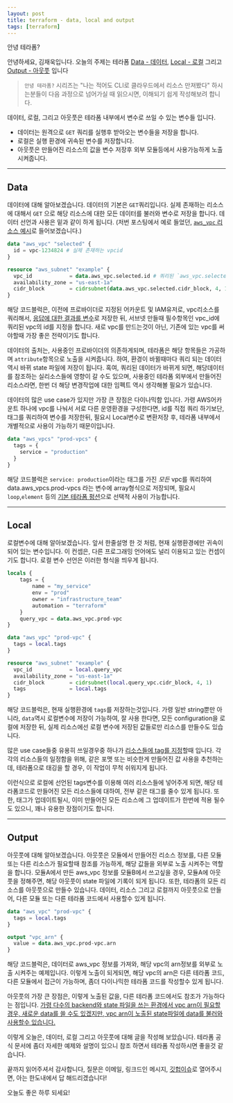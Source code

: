 ```yaml
---
layout: post
title: terraform - data, local and output
tags: [terraform]
---
```


안녕 테라폼?

안녕하세요, 김재욱입니다. 오늘의 주제는 테라폼 [Data - 데이터](https://www.terraform.io/docs/configuration/data-sources.html), [Local - 로컬](https://www.terraform.io/docs/configuration/locals.html) 그리고 [Output - 아웃풋](https://www.terraform.io/docs/configuration/outputs.html) 입니다

> `안녕 테라폼?` 시리즈는 "나는 적어도 CLI로 클라우드에서 리소스 만져봤다" 하시는분들이 다음 과정으로 넘어가실 때 읽으시면, 이해되기 쉽게 작성해보려 합니다.

데이터, 로컬, 그리고 아웃풋은 테라폼 내부에서 변수로 쓰일 수 있는 변수들 입니다.
-  데이터는 원격으로 `GET` 쿼리를 실행후 받아오는 변수들을 저장을 합니다.
-  로컬은 실행 환경에 귀속된 변수를 저장합니다.
-  아웃풋은 만들어진 리소스의 값을 변수 저장후 외부 모듈등에서 사용가능하게 노출시켜줍니다.
---
## Data
데이터에 대해 알아보겠습니다. 데이터의 기본은 `GET`쿼리입니다. 실제 존재하는 리소스에 대해서 `GET` 으로 해당 리소스에 대한 모든 데이터를 불러와 변수로 저장을 합니다. 데이터 선언과 사용은 밑과 같이 하게 됩니다. (저번 포스팅에서 예로 들었던, [`aws_vpc` 리소스 예시](https://registry.terraform.io/providers/hashicorp/aws/latest/docs/data-sources/vpc)로 들어보겠습니다.)
```terraform
data "aws_vpc" "selected" {
  id = vpc-1234824 # 실제 존재하는 vpcid
}

resource "aws_subnet" "example" {
  vpc_id            = data.aws_vpc.selected.id # 쿼리된 `aws_vpc.selected` 오브젝트에서 id항목을 참조
  availability_zone = "us-east-1a"
  cidr_block        = cidrsubnet(data.aws_vpc.selected.cidr_block, 4, 1)
}
```
해당 코드블럭은, 이전에 프로바이더로 지정된 어카운트 및 IAM유저로, vpc리소스를 쿼리해서, [응답에 대한 결과를 변수](https://registry.terraform.io/providers/hashicorp/aws/latest/docs/data-sources/vpc#attributes-reference)로 저장한 뒤, 서브넷 만들때 필수항목인 vpc_id에 쿼리된 vpc의 id를 지정을 합니다. 새로 vpc를 만드는것이 아닌, 기존에 있는 vpc를 써야할때 가장 좋은 전략이기도 합니다.

데이터의 출처는, 사용중인 프로바이더의 의존하게되며, 테라폼은 해당 항목들은 가공하며 `attribute`항목으로 노출을 시켜줍니다. 하여, 환경이 바뀔때마다 쿼리 되는 데이터 역시 바뀌 state 파일에 저장이 됩니다. 혹여, 쿼리된 데이터가 바뀌게 되면, 해당데이터를 참조하는 실리소스들에 영향이 갈 수도 있으며, 사용중인 테라폼 외부에서 만들어진 리소스라면, 한번 더 해당 변경작업에 대한 임펙트 역시 생각해볼 필요가 있습니다.

데이터의 많은 use case가 있지만 가장 큰 장점은 다이나믹함 입니다.
가령 AWS어카운트 하나에 vpc를 나눠서 서로 다른 운영환경을 구성한다면, id를 직접 쿼리 하기보단, 태그를 쿼리하여 변수를 저장한뒤, 필요시 Local변수로 변환저장 후, 테라폼 내부에서 개별적으로 사용이 가능하기 때문이입니다.
```terraform
data "aws_vpcs" "prod-vpcs" {
  tags = {
    service = "production"
  }
}
```
해당 코드블럭은 `service: production`이라는 태그를 가진 *모든* vpc를 쿼리하여 data.aws_vpcs.prod-vpcs 라는 변수에 array형식으로 저장되며, 필요시 `loop`,`element` 등의 [기본 테라폼 펑션](https://www.terraform.io/docs/configuration/functions.html)으로 선택적 사용이 가능합니다.

---
## Local
로컬변수에 대해 알아보겠습니다. 앞서 한줄설명 한 것 처럼, 현재 실행환경에만 귀속이 되어 있는 변수입니다. 이 컨셉은, 다른 프로그래밍 언어에도 널리 이용되고 있는 컨셉이기도 합니다. 로컬 변수 선언은 이러한 형식을 띄우게 됩니다.
```terraform
locals {
    tags = {
        name = "my_service"
        env = "prod"
        owner = "infrastructure_team"
        automation = "terraform"
    }
    query_vpc = data.aws_vpc.prod-vpc
}

data "aws_vpc" "prod-vpc" {
  tags = local.tags
}

resource "aws_subnet" "example" {
  vpc_id            = local.query_vpc
  availability_zone = "us-east-1a"
  cidr_block        = cidrsubnet(local.query_vpc.cidr_block, 4, 1)
  tags              = local.tags
}
```
해당 코드블럭은, 현재 실행환경에 `tags`를 저장하는것입니다. 가령 일반 string뿐만 아니라, `data`역시 로컬변수에 저장이 가능하여, 잘 사용 한다면, 모든 configuration을 로컬에 저장한 뒤, 실제 리소스에선 로컬 변수에 저장된 값들로만 리소스를 만들수도 있습니다.

많은 use case들중 유용히 쓰일경우중 하나가 [리소스들에 tag를 지정](https://www.terraform.io/docs/configuration/locals.html#when-to-use-local-values)할때 입니다. 각각의 리소스들의 일정함을 위해, 같은 포맷 또는 비슷한게 만들어진 값 사용을 추천하는데, 테라폼으로 태깅을 할 경우, 이 작업이 무척 쉬워지게 됩니다.

이런식으로 로컬에 선언된 tags변수를 이용해 여러 리소스들에 넣어주게 되면, 해당 테라폼코드로 만들어진 모든 리소스들에 대하여, 전부 같은 태그를 줄수 있게 됩니다. 또한, 태그가 업데이트될시, 이미 만들어진 모든 리소스에 그 업데이트가 한번에 적용 될수도 있으니, 꽤나 유용한 장점이기도 합니다.

---
## Output

아웃풋에 대해 알아보겠습니다. 아웃풋은 모듈에서 만들어진 리소스 정보를, 다른 모듈 또는 다른 리소스가 필요할때 참조를 가능하게, 해당 값들을 외부로 노출 시켜주는 역할을 합니다. 모듈A에서 만든 aws_vpc 정보를 모듈B에서 쓰고싶을 경우, 모듈A에 아웃풋을 정해주면, 해당 아웃풋이 state 파일에 기록이 되게 됩니다. 또한, 테라폼의 모든 리소스를 아웃풋으로 만들수 있습니다. 데이터, 리소스 그리고 로컬까지 아웃풋으로 만들어, 다른 모듈 또는 다른 테라폼 코드에서 사용할수 있게 됩니다.
```terraform
data "aws_vpc" "prod-vpc" {
  tags = local.tags
}

output "vpc_arn" {
  value = data.aws_vpc.prod-vpc.arn
}
```
해당 코드블럭은, 데이터로 aws_vpc 정보를 가져와, 해당 vpc의 arn정보를 외부로 노출 시켜주는 예제입니다. 이렇게 노출이 되게되면, 해당 vpc의 arn은 다른 테라폼 코드, 다른 모듈에서 접근이 가능하며, 좀더 다이나믹한 테라폼 코드를 작성할수 있게 됩니다.

아웃풋의 가장 큰 장점은, 이렇게 노출된 값을, 다른 테라폼 코드에서도 참조가 가능하다는 점입니다. [가령 다수의 backend와 state 파일을 쓰는 환경에서 vpc arn이 필요할경우, 새로운 data를 쓸 수도 있겠지만, vpc arn이 노출된 state파일에 data를 불러와 사용할수 있습니다.](https://www.terraform.io/docs/providers/terraform/d/remote_state.html)

이렇게 오늘은, 데이터, 로컬 그리고 아웃풋에 대해 글을 작성해 보았습니다. 테라폼 공식 문서에 좀더 자세한 예제와 설명이 있으니 참조 하면서 테라폼 작성하시면 좋을것 같습니다.

끝까지 읽어주셔서 감사합니다, 질문은 이메일, 링크드인 메시지, [깃헙이슈](https://github.com/iamjaekim/iamjaekim.github.io/issues)로 열어주시면, 아는 한도내에서 답 해드리겠습니다!

오늘도 좋은 하루 되세요!
